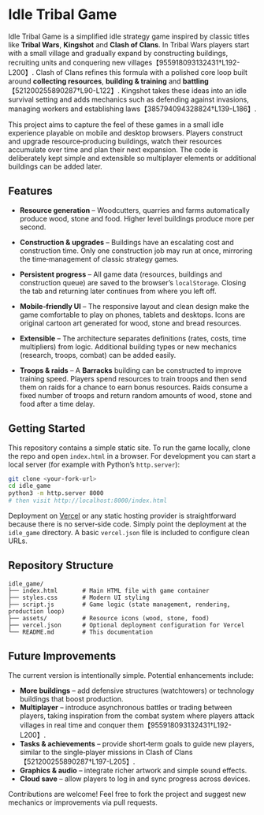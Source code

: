 # Idle Tribal Game

Idle Tribal Game is a simplified idle strategy game inspired by classic titles like **Tribal Wars**, **Kingshot** and **Clash of Clans**.  In Tribal Wars players start with a small village and gradually expand by constructing buildings, recruiting units and conquering new villages【955918093132431†L192-L200】.  Clash of Clans refines this formula with a polished core loop built around **collecting resources**, **building & training** and **battling**【521200255890287†L90-L122】.  Kingshot takes these ideas into an idle survival setting and adds mechanics such as defending against invasions, managing workers and establishing laws【385794094328824†L139-L186】.

This project aims to capture the feel of these games in a small idle experience playable on mobile and desktop browsers.  Players construct and upgrade resource‑producing buildings, watch their resources accumulate over time and plan their next expansion.  The code is deliberately kept simple and extensible so multiplayer elements or additional buildings can be added later.

## Features

* **Resource generation** – Woodcutters, quarries and farms automatically produce wood, stone and food.  Higher level buildings produce more per second.
* **Construction & upgrades** – Buildings have an escalating cost and construction time.  Only one construction job may run at once, mirroring the time‑management of classic strategy games.
* **Persistent progress** – All game data (resources, buildings and construction queue) are saved to the browser’s `localStorage`.  Closing the tab and returning later continues from where you left off.
* **Mobile‑friendly UI** – The responsive layout and clean design make the game comfortable to play on phones, tablets and desktops.  Icons are original cartoon art generated for wood, stone and bread resources.
* **Extensible** – The architecture separates definitions (rates, costs, time multipliers) from logic.  Additional building types or new mechanics (research, troops, combat) can be added easily.

* **Troops & raids** – A **Barracks** building can be constructed to improve training speed.  Players spend resources to train troops and then send them on raids for a chance to earn bonus resources.  Raids consume a fixed number of troops and return random amounts of wood, stone and food after a time delay.

## Getting Started

This repository contains a simple static site.  To run the game locally, clone the repo and open `index.html` in a browser.  For development you can start a local server (for example with Python’s `http.server`):

```sh
git clone <your‑fork‑url>
cd idle_game
python3 -m http.server 8000
# then visit http://localhost:8000/index.html
```

Deployment on [Vercel](https://vercel.com/) or any static hosting provider is straightforward because there is no server‑side code.  Simply point the deployment at the `idle_game` directory.  A basic `vercel.json` file is included to configure clean URLs.

## Repository Structure

```
idle_game/
├── index.html       # Main HTML file with game container
├── styles.css       # Modern UI styling
├── script.js        # Game logic (state management, rendering, production loop)
├── assets/          # Resource icons (wood, stone, food)
├── vercel.json      # Optional deployment configuration for Vercel
└── README.md        # This documentation
```

## Future Improvements

The current version is intentionally simple.  Potential enhancements include:

* **More buildings** – add defensive structures (watchtowers) or technology buildings that boost production.
* **Multiplayer** – introduce asynchronous battles or trading between players, taking inspiration from the combat system where players attack villages in real time and conquer them【955918093132431†L192-L200】.
* **Tasks & achievements** – provide short‑term goals to guide new players, similar to the single‑player missions in Clash of Clans【521200255890287†L197-L205】.
* **Graphics & audio** – integrate richer artwork and simple sound effects.
* **Cloud save** – allow players to log in and sync progress across devices.

Contributions are welcome!  Feel free to fork the project and suggest new mechanics or improvements via pull requests.